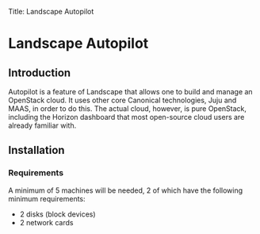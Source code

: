 Title: Landscape Autopilot

# Landscape Autopilot

## Introduction

Autopilot is a feature of Landscape that allows one to build and manage an
OpenStack cloud. It uses other core Canonical technologies, Juju and MAAS, in
order to do this. The actual cloud, however, is pure OpenStack, including the
Horizon dashboard that most open-source cloud users are already familiar with.

## Installation

### Requirements

A minimum of 5 machines will be needed, 2 of which have the following
minimum requirements:

 * 2 disks (block devices)
 * 2 network cards


